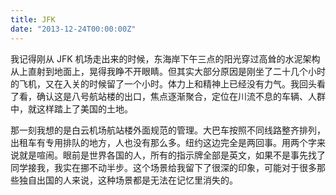 ```yaml
---
title: JFK
date: "2013-12-24T00:00:00Z"
---
```


我记得刚从 JFK 机场走出来的时候，东海岸下午三点的阳光穿过高耸的水泥架构从上直射到地面上，晃得我睁不开眼睛。但其实大部分原因是刚坐了二十几个小时的飞机，又在入关的时候留了一个小时。体力上和精神上已经没有力气。我回头看了看，确认这是八号航站楼的出口，焦点逐渐聚合，定位在川流不息的车辆、人群中，就这样踏上了美国的土地。

那一刻我想的是白云机场航站楼外面规范的管理。大巴车按照不同线路整齐排列，出租车有专用排队的地方，人也没有那么多。纽约这边完全是两回事。用两个字来说就是喧闹。眼前是世界各国的人，所有的指示牌全部是英文，如果不是事先找了同学接我，我实在挪不动半步。这个场景给我留下了很深的印象，可能对于很多那些独自出国的人来说，这种场景都是无法在记忆里消失的。
